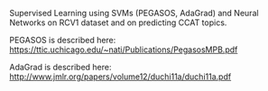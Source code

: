 Supervised Learning using SVMs (PEGASOS, AdaGrad) and Neural Networks on RCV1 dataset and on predicting CCAT topics.

PEGASOS is described here:
https://ttic.uchicago.edu/~nati/Publications/PegasosMPB.pdf

AdaGrad is described here:
http://www.jmlr.org/papers/volume12/duchi11a/duchi11a.pdf
